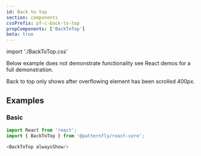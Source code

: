 ```yaml
---
id: Back to top
section: components
cssPrefix: pf-c-back-to-top
propComponents: ['BackToTop']
beta: true
---
```


import './BackToTop.css'

Below example does not demonstrate functionality see React demos for a full demonstration.

Back to top only shows after overflowing element has been scrolled 400px.

## Examples

### Basic

```js
import React from 'react';
import { BackToTop } from '@patternfly/react-core';

<BackToTop alwaysShow/>
```